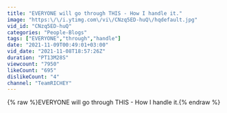 ```yaml
---
title: "EVERYONE will go through THIS - How I handle it."
image: "https:\/\/i.ytimg.com\/vi\/CNzq5ED-huQ\/hqdefault.jpg"
vid_id: "CNzq5ED-huQ"
categories: "People-Blogs"
tags: ["EVERYONE","through","handle"]
date: "2021-11-09T00:49:01+03:00"
vid_date: "2021-11-08T18:57:26Z"
duration: "PT13M28S"
viewcount: "7950"
likeCount: "695"
dislikeCount: "4"
channel: "TeamRICHEY"
---
```

{% raw %}EVERYONE will go through THIS - How I handle it.{% endraw %}
